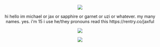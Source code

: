 <p align="center">
 <a href="https://github.com/jaxtoy">
  <img src="https://github.com/user-attachments/assets/986d3308-018d-4d09-bc2a-7d3fdc8fc403">

 </a>
</p>

<p align="center">
hi hello im michael or jax or sapphire or garnet or uzi or whatever. my many names. yes. i'm 15 i use he/they pronouns read this https://rentry.co/jaxful
</p>



<p align="center">
  <a href="https://github.com/komarev">
    <img src="https://komarev.com/ghpvc/?username=jaxtoy&color=grey&style=flat-square&label=MY+VERY+REAL+FANS&base=476">
  </a>
</p>



<p align="center">
  <a href="https://github.com/kittinan/spotify-github-profile">
    <img src="https://spotify-github-profile.kittinanx.com/api/view?uid=31pckevxz6pumgh53wq6n6mop6t4&cover_image=true&theme=spotify-embed&show_offline=true&background_color=121212&interchange=false&profanity=true&mode=dark&bar_color=53b14f&bar_color_cover=false">
  </a>
</p>
